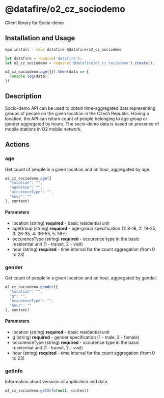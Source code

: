 # @datafire/o2_cz_sociodemo

Client library for Socio-demo

## Installation and Usage
```bash
npm install --save datafire @datafire/o2_cz_sociodemo
```

```js
let datafire = require('datafire');
let o2_cz_sociodemo = require('@datafire/o2_cz_sociodemo').create();

o2_cz_sociodemo.age({}).then(data => {
  console.log(data);
})
```

## Description
Socio-demo API can be used to obtain time-aggregated data representing groups of people on the given location in the Czech Republic. Having a location, the API can return count of people belonging to age group or gender aggregated by hours. The socio-demo data is based on presence of mobile stations in O2 mobile network.

## Actions
### age
Get count of people in a given location and an hour, aggregated by age.


```js
o2_cz_sociodemo.age({
  "location": "",
  "ageGroup": "",
  "occurenceType": "",
  "hour": ""
}, context)
```

#### Parameters
* location (string) **required** - basic residential unit
* ageGroup (string) **required** - age-group specification (1: 8-18, 2: 19-25, 3: 26-35, 4: 36-55, 5: 56+)
* occurenceType (string) **required** - occurence type in the basic residential unit (1 - transit, 2 - visit)
* hour (string) **required** - time interval for the count aggregation (from 0 to 23)

### gender
Get count of people in a given location and an hour, aggregated by gender.


```js
o2_cz_sociodemo.gender({
  "location": "",
  "g": "",
  "occurenceType": "",
  "hour": ""
}, context)
```

#### Parameters
* location (string) **required** - basic residential unit
* g (string) **required** - gender specification (1 - male, 2 - female)
* occurenceType (string) **required** - occurence type in the basic residential unit (1 - transit, 2 - visit)
* hour (string) **required** - time interval for the count aggregation (from 0 to 23)

### getInfo
Information about versions of application and data.


```js
o2_cz_sociodemo.getInfo(null, context)
```


